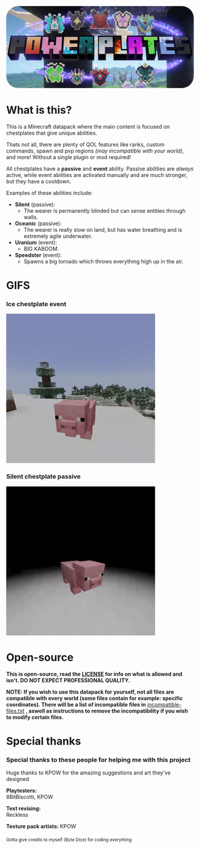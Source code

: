 <img src="README_assets/title.png" style="border-radius: 32px;">


# What is this?
This is a Minecraft datapack where the main content is focused on chestplates that give unique abilities.

Thats not all, there are plenty of QOL features like ranks, custom commands, spawn and pvp regions *(may incompatible with your world)*, and more! Without a single plugin or mod required!

All chestplates have a **passive** and **event** ability. Passive abilities are *always* active, while event abilities are activated manually and are much stronger, but they have a cooldown.

Examples of these abilities include:
 * **Silent** (passive):
   * The wearer is permanently blinded but can sense entities through walls.
 * **Oceanic** (passive):
   * The wearer is really slow on land, but has water breathing and is extremely agile underwater.
 * **Uranium** (event):
   * BIG KABOOM.
 * **Speedster** (event):
   * Spawns a big tornado which throws everything high up in the air.


# GIFS
### **Ice** chestplate event
![](README_assets/ice_event_showcase_cropped_GIF.gif)

### **Silent** chestplate passive
![](README_assets/silent_passive_showcase_cropped_GIF.gif)


# Open-source
**This is open-source, read the [LICENSE](/LICENSE) for info on what is allowed and isn't. DO NOT EXPECT PROFESSIONAL QUALITY.**

**NOTE: If you wish to use this datapack for yourself, not all files are compatible with every world (some files contain for example: specific coordinates). There will be a list of incompatible files in** [incompatible-files.txt](/incompatible-files.txt) **, aswell as instructions to remove the incompatibility if you wish to modify certain files.**

# Special thanks

### Special thanks to these people for helping me with this project

Huge thanks to KPOW for the amazing suggestions and art they've designed

**Playtesters:**\
8BitBiscotti, KPOW

**Text revising:**\
Reckless

**Texture pack artists:**
KPOW

<sub>Gotta give credits to myself (Byte Dice) for coding everything</sub>
